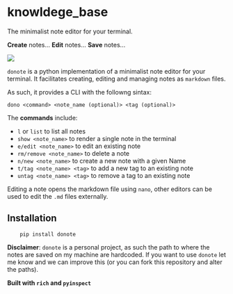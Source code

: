 # knowldege_base
The minimalist note editor for your terminal. 


**Create** notes...
**Edit** notes...
**Save** notes...

![](kb.png)


`donote` is a python implementation of a minimalist note editor for your terminal.
It facilitates creating, editing and managing notes as `markdown` files.

As such, it provides a CLI with the followng sintax:
```shell
dono <command> <note_name (optional)> <tag (optional)>
```

The **commands** include:

- `l` or `list` to list all notes
- `show <note_name>` to render a single note in the terminal
- `e/edit <note_name>` to edit an existing note
- `rm/remove <note_name>` to delete a note
- `n/new <note_name>` to create a new note with a given Name
- `t/tag <note_name> <tag>` to add a new tag to an existing note
- `untag <note_name> <tag>` to remove a tag to an existing note


Editing a note opens the markdown file using `nano`, other editors can be used to edit the `.md` files externally.


## Installation
```
    pip install donote
```

**Disclaimer**: `donote` is a personal project, as such the path to where the notes are saved on my machine are hardcoded. If you want to use `donote` let me know and we can improve this (or you can fork this repository and alter the paths).


**Built with `rich` and `pyinspect`**

